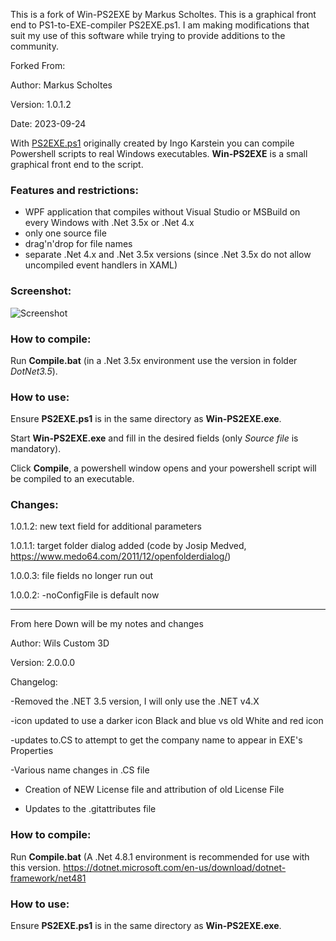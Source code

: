 This is a fork of Win-PS2EXE by Markus Scholtes. This is a graphical front end to PS1-to-EXE-compiler PS2EXE.ps1. I am making modifications that suit my use of this software while trying to provide additions to the community. 


Forked From:

Author: Markus Scholtes

Version: 1.0.1.2

Date: 2023-09-24

With [PS2EXE.ps1](https://github.com/MScholtes/TechNet-Gallery) originally created by Ingo Karstein you can compile 
Powershell scripts to real Windows executables. **Win-PS2EXE** is a small graphical front end to the script.

### Features and restrictions:
* WPF application that compiles without Visual Studio or MSBuild on every Windows with .Net 3.5x or .Net 4.x
* only one source file
* drag'n'drop for file names
* separate .Net 4.x and .Net 3.5x versions (since .Net 3.5x do not allow uncompiled event handlers in XAML)

### Screenshot:
![Screenshot](Screenshot.jpg)

### How to compile:
Run **Compile.bat** (in a .Net 3.5x environment use the version in folder *DotNet3.5*).

### How to use:
Ensure **PS2EXE.ps1** is in the same directory as **Win-PS2EXE.exe**.

Start **Win-PS2EXE.exe** and fill in the desired fields (only *Source file* is mandatory).

Click **Compile**, a powershell window opens and your powershell script will be compiled to an executable.

### Changes:
1.0.1.2: new text field for additional parameters

1.0.1.1: target folder dialog added (code by Josip Medved, https://www.medo64.com/2011/12/openfolderdialog/)

1.0.0.3: file fields no longer run out

1.0.0.2: -noConfigFile is default now
_______________________________________________________________________________________________________________________________

From here Down will be my notes and changes 

Author: Wils Custom 3D 

Version: 2.0.0.0

Changelog:


-Removed the .NET 3.5 version, I will only use the .NET v4.X

-icon updated to use a darker icon Black and blue vs old White and red icon

-updates to.CS to attempt to get the company name to appear in EXE's Properties

-Various name changes in .CS file

- Creation of NEW License file and attribution of old License File

- Updates to the .gitattributes file


### How to compile:
Run **Compile.bat** (A .Net 4.8.1 environment is recommended for use with this version.
https://dotnet.microsoft.com/en-us/download/dotnet-framework/net481 

### How to use:
Ensure **PS2EXE.ps1** is in the same directory as **Win-PS2EXE.exe**.
